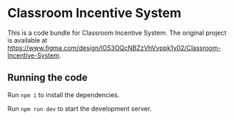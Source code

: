 
  # Classroom Incentive System

  This is a code bundle for Classroom Incentive System. The original project is available at https://www.figma.com/design/lO53OQcNBZzVhVvppk1y02/Classroom-Incentive-System.

  ## Running the code

  Run `npm i` to install the dependencies.

  Run `npm run dev` to start the development server.
  